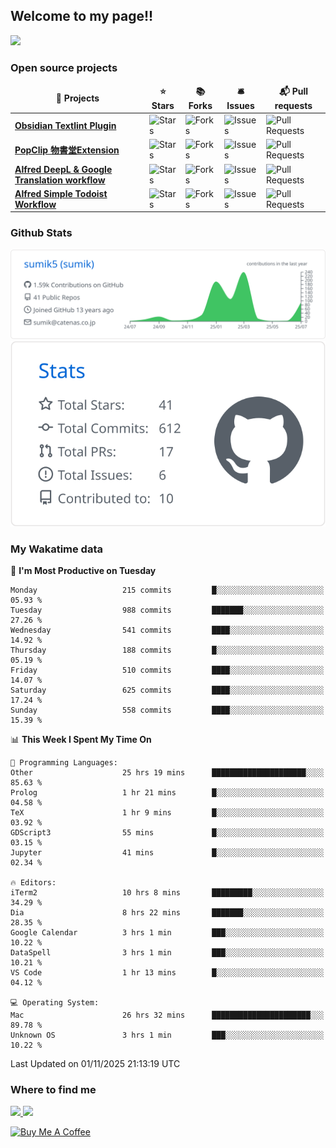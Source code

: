 
<h2>Welcome to my page!!</h2>

![](https://komarev.com/ghpvc/?username=shivase&color=red)

<h3>Open source projects</h3>
<table>
  <thead align="center">
    <tr border: none;>
      <td><b>🎁 Projects</b></td>
      <td><b>⭐ Stars</b></td>
      <td><b>📚 Forks</b></td>
      <td><b>🛎 Issues</b></td>
      <td><b>📬 Pull requests</b></td>
    </tr>
  </thead>
  <tbody>
    <tr>
      <td><a href="https://github.com/shivase/obsidian-textlint"><b>Obsidian Textlint Plugin</b></a></td>
      <td><img alt="Stars" src="https://img.shields.io/github/stars/shivase/obsidian-textlint?style=flat-square&labelColor=343b41"/></td>
      <td><img alt="Forks" src="https://img.shields.io/github/forks/shivase/obsidian-textlint?style=flat-square&labelColor=343b41"/></td>
      <td><img alt="Issues" src="https://img.shields.io/github/issues/shivase/obsidian-textlint?style=flat-square&labelColor=343b41"/></td>
      <td><img alt="Pull Requests" src="https://img.shields.io/github/issues-pr/shivase/obsidian-textlint?style=flat-square&labelColor=343b41"/></td>
    </tr>
    <tr>
      <td><a href="https://github.com/shivase/popclip-monokakido"><b>PopClip 物書堂Extension</b></a></td>
      <td><img alt="Stars" src="https://img.shields.io/github/stars/shivase/popclip-monokakido?style=flat-square&labelColor=343b41"/></td>
      <td><img alt="Forks" src="https://img.shields.io/github/forks/shivase/popclip-monokakido?style=flat-square&labelColor=343b41"/></td>
      <td><img alt="Issues" src="https://img.shields.io/github/issues/shivase/popclip-monokakido?style=flat-square&labelColor=343b41"/></td>
      <td><img alt="Pull Requests" src="https://img.shields.io/github/issues-pr/shivase/popclip-monokakido?style=flat-square&labelColor=343b41"/></td>
    </tr>
    <tr>
      <td><a href="https://github.com/shivase/alfred-workflow-deepl-google-translation"><b>Alfred DeepL & Google Translation workflow</b></a></td>
      <td><img alt="Stars" src="https://img.shields.io/github/stars/shivase/alfred-workflow-deepl-google-translation?style=flat-square&labelColor=343b41"/></td>
      <td><img alt="Forks" src="https://img.shields.io/github/forks/shivase/alfred-workflow-deepl-google-translation?style=flat-square&labelColor=343b41"/></td>
      <td><img alt="Issues" src="https://img.shields.io/github/issues/shivase/alfred-workflow-deepl-google-translation?style=flat-square&labelColor=343b41"/></td>
      <td><img alt="Pull Requests" src="https://img.shields.io/github/issues-pr/shivase/alfred-workflow-deepl-google-translation?style=flat-square&labelColor=343b41"/></td>
    </tr>
    <tr>
      <td><a href="https://github.com/shivase/alfred-simple-todoist"><b>Alfred Simple Todoist Workflow</b></a></td>
      <td><img alt="Stars" src="https://img.shields.io/github/stars/shivase/alfred-simple-todoist?style=flat-square&labelColor=343b41"/></td>
      <td><img alt="Forks" src="https://img.shields.io/github/forks/shivase/alfred-simple-todoist?style=flat-square&labelColor=343b41"/></td>
      <td><img alt="Issues" src="https://img.shields.io/github/issues/shivase/alfred-simple-todoist?style=flat-square&labelColor=343b41"/></td>
      <td><img alt="Pull Requests" src="https://img.shields.io/github/issues-pr/shivase/alfred-simple-todoist?style=flat-square&labelColor=343b41"/></td>
    </tr>
  </tbody>
</table>

<h3>Github Stats</h3>

![](https://raw.githubusercontent.com/shivase/profile-summary-cards/master/profile-summary-card-output/github/0-profile-details.svg)
![](https://raw.githubusercontent.com/shivase/profile-summary-cards/master/profile-summary-card-output/github/3-stats.svg)

<h3>My Wakatime data</h3>

<!--START_SECTION:waka-->
📅 **I'm Most Productive on Tuesday** 

```text
Monday                   215 commits         █░░░░░░░░░░░░░░░░░░░░░░░░   05.93 % 
Tuesday                  988 commits         ███████░░░░░░░░░░░░░░░░░░   27.26 % 
Wednesday                541 commits         ████░░░░░░░░░░░░░░░░░░░░░   14.92 % 
Thursday                 188 commits         █░░░░░░░░░░░░░░░░░░░░░░░░   05.19 % 
Friday                   510 commits         ████░░░░░░░░░░░░░░░░░░░░░   14.07 % 
Saturday                 625 commits         ████░░░░░░░░░░░░░░░░░░░░░   17.24 % 
Sunday                   558 commits         ████░░░░░░░░░░░░░░░░░░░░░   15.39 % 
```


📊 **This Week I Spent My Time On** 

```text
💬 Programming Languages: 
Other                    25 hrs 19 mins      █████████████████████░░░░   85.63 % 
Prolog                   1 hr 21 mins        █░░░░░░░░░░░░░░░░░░░░░░░░   04.58 % 
TeX                      1 hr 9 mins         █░░░░░░░░░░░░░░░░░░░░░░░░   03.92 % 
GDScript3                55 mins             █░░░░░░░░░░░░░░░░░░░░░░░░   03.15 % 
Jupyter                  41 mins             █░░░░░░░░░░░░░░░░░░░░░░░░   02.34 % 

🔥 Editors: 
iTerm2                   10 hrs 8 mins       █████████░░░░░░░░░░░░░░░░   34.29 % 
Dia                      8 hrs 22 mins       ███████░░░░░░░░░░░░░░░░░░   28.35 % 
Google Calendar          3 hrs 1 min         ███░░░░░░░░░░░░░░░░░░░░░░   10.22 % 
DataSpell                3 hrs 1 min         ███░░░░░░░░░░░░░░░░░░░░░░   10.21 % 
VS Code                  1 hr 13 mins        █░░░░░░░░░░░░░░░░░░░░░░░░   04.12 % 

💻 Operating System: 
Mac                      26 hrs 32 mins      ██████████████████████░░░   89.78 % 
Unknown OS               3 hrs 1 min         ███░░░░░░░░░░░░░░░░░░░░░░   10.22 % 
```


 Last Updated on 01/11/2025 21:13:19 UTC
<!--END_SECTION:waka-->

<h3>Where to find me</h3>
<p>
  <a href="https://www.twitter.com/sumik5">
    <img src="https://img.shields.io/badge/twitter-%231DA1F2.svg?&style=for-the-badge&logo=twitter&logoColor=white" height=25>
  </a>
  <a href="https://zenn.dev/shivase">
    <img src="https://img.shields.io/badge/-Zenn-03363D.svg?logo=zenn&style=flat-square" height=25>
  </a>
</p>

<p>
  <a href="https://www.buymeacoffee.com/shivase" target="_blank" rel="noreferrer nofollow">
    <img src="https://cdn.buymeacoffee.com/buttons/default-red.png" alt="Buy Me A Coffee" height="30" width="150" >
  </a>
</p>
